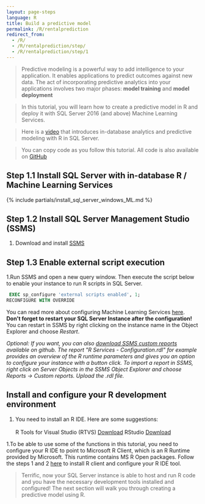 ```yaml
---
layout: page-steps
language: R
title: Build a predictive model
permalink: /R/rentalprediction
redirect_from:
  - /R/
  - /R/rentalprediction/step/
  - /R/rentalprediction/step/1
---  
```



>Predictive modeling is a powerful way to add intelligence to your application. It enables applications to predict outcomes against new data.
The act of incorporating predictive analytics into your applications involves two major phases: **model training** and **model deployment**

>In this tutorial, you will learn how to create a predictive model in R and deploy it with SQL Server 2016 (and above) Machine Learning Services.

>Here is a [video](https://www.youtube.com/watch?v=YCyj9cdi4Nk&feature=youtu.be) that introduces in-database analytics and predictive modeling with R in SQL Server.

>You can copy code as you follow this tutorial. All code is also available on [GitHub](https://github.com/NelGson/sql-server-samples/tree/master/samples/features/r-services/getting-started/rental-prediction)

## Step 1.1 Install SQL Server with in-database R / Machine Learning Services
{% include partials/install_sql_server_windows_ML.md %}

## Step 1.2 Install SQL Server Management Studio (SSMS)
1. Download and install [SSMS](https://msdn.microsoft.com/en-us/library/mt238290.aspx)

## Step 1.3 Enable external script execution              
1.Run SSMS and open a new query window. Then execute the script below to enable your instance to run R scripts in SQL Server.

```sql
 EXEC sp_configure 'external scripts enabled', 1;
RECONFIGURE WITH OVERRIDE
```
You can read more about configuring Machine Learning Services [here](https://docs.microsoft.com/en-us/sql/advanced-analytics/r-services/set-up-sql-server-r-services-in-database).
**Don't forget to restart your SQL Server Instance after the configuration!** You can restart in SSMS by right clicking on the instance name in the Object Explorer and choose *Restart*.
 
*Optional: If you want, you can also [download SSMS custom reports](https://github.com/Microsoft/sql-server-samples/blob/master/samples/features/r-services/ssms-custom-reports/R%20Services%20-%20Configuration.rdl) available on github. 
The report "R Services - Configuration.rdl" for example provides an overview of the R runtime parameters and gives you an option to configure your instance with a button click.
To import a report in SSMS, right click on Server Objects in the SSMS Object Explorer and choose Reports -> Custom reports. Upload the .rdl file.*

## Install and configure your R development environment   
1. You need to install an R IDE. Here are some suggestions:<br><br>
R Tools for Visual Studio (RTVS) [Download](https://www.visualstudio.com/vs/rtvs)
RStudio [Download](https://www.rstudio.com)

1.To be able to use some of the functions in this tutorial, you need to configure your R IDE to point to Microsoft R Client, which is an R Runtime provided by Microsoft. This runtime contains MS R Open packages.
Follow the steps 1 and 2 [here](https://msdn.microsoft.com/en-us/microsoft-r/r-client-get-started#configure-ide) to install R client and configure your R IDE tool.</p>

> Terrific, now your SQL Server instance is able to host and run R code and you have the necessary development tools installed and configured! The next section will walk you through creating a predictive model using R.
    